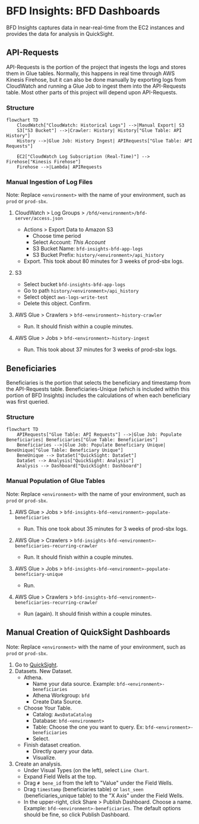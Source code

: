 # BFD Insights: BFD Dashboards

BFD Insights captures data in near-real-time from the EC2 instances and provides the data for analysis in QuickSight.

## API-Requests

API-Requests is the portion of the project that ingests the logs and stores them in Glue tables. Normally, this happens in real time through AWS Kinesis Firehose, but it can also be done manually by exporting logs from CloudWatch and running a Glue Job to ingest them into the API-Requests table. Most other parts of this project will depend upon API-Requests.

### Structure

```mermaid
flowchart TD
    CloudWatch["CloudWatch: Historical Logs"] -->|Manual Export| S3
    S3["S3 Bucket"] -->|Crawler: History| History["Glue Table: API History"]
    History -->|Glue Job: History Ingest| APIRequests["Glue Table: API Requests"]

    EC2["CloudWatch Log Subscription (Real-Time)"] --> Firehose["Kinesis Firehose"]
    Firehose -->|Lambda| APIRequests
```

### Manual Ingestion of Log Files

Note: Replace `<environment>` with the name of your environment, such as `prod` or `prod-sbx`.

1. CloudWatch > Log Groups > `/bfd/<environment>/bfd-server/access.json`
    - Actions > Export Data to Amazon S3
        - Choose time period
        - Select Account: *This Account*
        - S3 Bucket Name: `bfd-insights-bfd-app-logs`
        - S3 Bucket Prefix: `history/<environment>/api_history`
    - Export. This took about 80 minutes for 3 weeks of prod-sbx logs.

2. S3
    - Select bucket `bfd-insights-bfd-app-logs`
    - Go to path `history/<environment>/api_history`
    - Select object `aws-logs-write-test`
    - Delete this object. Confirm.

3. AWS Glue > Crawlers > `bfd-<environment>-history-crawler`
    - Run. It should finish within a couple minutes.

4. AWS Glue > Jobs > `bfd-<environment>-history-ingest`
    - Run. This took about 37 minutes for 3 weeks of prod-sbx logs.


## Beneficiaries

Beneficiaries is the portion that selects the beneficiary and timestamp from the API-Requests table. Beneficiaries-Unique (which is included within this portion of BFD Insights) includes the calculations of when each beneficiary was first queried.

### Structure

```mermaid
flowchart TD
    APIRequests["Glue Table: API Requests"] -->|Glue Job: Populate Beneficiaries| Beneficiaries["Glue Table: Beneficiaries"]
    Beneficiaries -->|Glue Job: Populate Beneficiary Unique| BeneUnique["Glue Table: Beneficiary Unique"]
    BeneUnique --> DataSet["QuickSight: DataSet"]
    DataSet --> Analysis["QuickSight: Analysis"]
    Analysis --> Dashboard["QuickSight: Dashboard"]
```

### Manual Population of Glue Tables

Note: Replace `<environment>` with the name of your environment, such as `prod` or `prod-sbx`.

1. AWS Glue > Jobs > `bfd-insights-bfd-<environment>-populate-beneficiaries`
    - Run. This one took about 35 minutes for 3 weeks of prod-sbx logs.

2. AWS Glue > Crawlers > `bfd-insights-bfd-<environment>-beneficiaries-recurring-crawler`
    - Run. It should finish within a couple minutes.

3. AWS Glue > Jobs > `bfd-insights-bfd-<environment>-populate-beneficiary-unique`
    - Run.

4. AWS Glue > Crawlers > `bfd-insights-bfd-<environment>-beneficiaries-recurring-crawler`
    - Run (again). It should finish within a couple minutes.


## Manual Creation of QuickSight Dashboards

Note: Replace `<environment>` with the name of your environment, such as `prod` or `prod-sbx`.

1. Go to [QuickSight](https://us-east-1.quicksight.aws.amazon.com/).
2. Datasets. New Dataset.
    - Athena.
        - Name your data source. Example: `bfd-<environment>-beneficiaries`
        - Athena Workgroup: `bfd`
        - Create Data Source.
    - Choose Your Table.
        - Catalog: `AwsDataCatalog`
        - Database: `bfd-<environment>`
        - Table: Choose the one you want to query. Ex: `bfd-<environment>-beneficiaries`
        - Select.
    - Finish dataset creation.
        - Directly query your data.
        - Visualize.
3. Create an analysis.
    - Under Visual Types (on the left), select `Line Chart`.
    - Expand Field Wells at the top.
    - Drag `# bene_id` from the left to "Value" under the Field Wells.
    - Drag `timestamp` (beneficiaries table) or `last_seen` (beneficiaries_unique table) to the "X Axis" under the Field Wells.
    - In the upper-right, click Share > Publish Dashboard. Choose a name. Example: `bfd-<environment>-beneficiaries`. The default options should be fine, so click Publish Dashboard.
